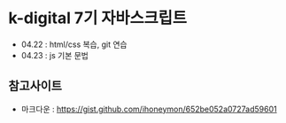 # k-digital 7기 자바스크립트
+ 04.22 : html/css 복습, git 연습
+ 04.23 : js 기본 문법

## 참고사이트
+ 마크다운 : https://gist.github.com/ihoneymon/652be052a0727ad59601

